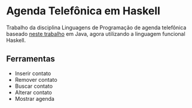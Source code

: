 # Agenda Telefônica em Haskell
Trabalho da disciplina Linguagens de Programação de agenda telefônica baseado [neste trabalho](https://github.com/juliaDmiranda/lp-agenda-telefonica.git) em Java, agora utilizando a linguagem funcional Haskell.

## Ferramentas

* Inserir contato
* Remover contato
* Buscar contato
* Alterar contato
* Mostrar agenda


